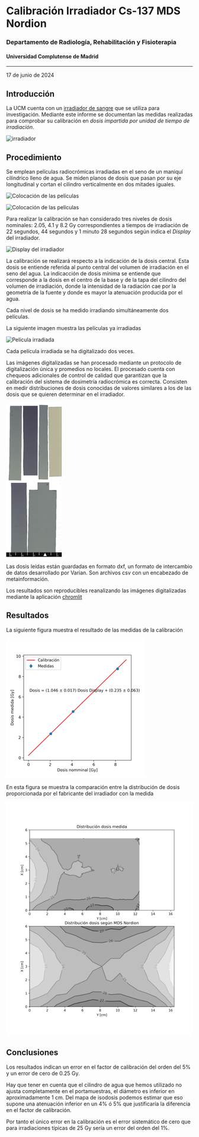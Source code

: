 # Calibración Irradiador Cs-137 MDS Nordion

### Departamento de Radiología, Rehabilitación y Fisioterapia
#### Universidad Complutense de Madrid
------------
17 de junio de 2024
## Introducción

La UCM cuenta con un [irradiador de sangre](http://bpharma-basic.net/Gammacell%20Irradiator.pdf) que se utiliza para investigación. Mediante este informe se documentan las medidas realizadas para comprobar su calibración en *dosis impartida por unidad de tiempo de irradiación*.

![irradiador](../images/IMG_6764.png)

## Procedimiento

Se emplean películas radiocrómicas irradiadas en el seno de un maniquí cilíndrico lleno de agua. 
Se miden planos de dosis que pasan por su eje longitudinal y cortan el cilindro verticalmente en dos mitades iguales.

![Colocación de las películas](../images/IMG_6768.png)

![Colocación de las películas](../images/IMG_6765.png)

Para realizar la calibración se han considerado tres niveles de dosis nominales: 2.05, 4.1 y 8.2 Gy correspondientes a tiempos de irradiación de 22 segundos, 44 segundos y 1 minuto 28 segundos según indica el *Display* del irradiador. 

![Display del irradiador](../images/IMG_6757.png)

La calibración se realizará respecto a la indicación de la dosis central. Esta dosis se entiende referida al punto central del volumen de irradiación en el seno del agua. La indicacción de dosis mínima se entiende que corresponde a la dosis en el centro de la base y de la tapa del cilindro del volumen de irradiación, donde la intensidad de la radiación cae por la geometría de la fuente y donde es mayor la atenuación producida por el agua. 

Cada nivel de dosis se ha medido irradiando simultáneamente dos películas.

La siguiente imagen muestra las películas ya irradiadas

![Película irradiada](../images/IMG_6771.png)

Cada película irradiada se ha digitalizado dos veces.

Las imágenes digitalizadas se han procesado mediante un protocolo de digitalización única y promedios no locales. El procesado cuenta con chequeos adicionales de control de calidad que garantizan que la calibración del sistema de dosimetría radiocrómica es correcta. Consisten en medir distribuciones de dosis conocidas de valores similares a los de las dosis que se quieren determinar en el irradiador.

![Digitalización](../images/I.1.png)

Las dosis leídas están guardadas en formato dxf, un formato de intercambio de datos desarrollado por  Varian. Son archivos csv con un encabezado de metainformación.

Los resultados son reproducibles reanalizando las imágenes digitalizadas mediante la aplicación [chromlit](https://chromlit.streamlit.app)

## Resultados

La siguiente figura muestra el resultado de las medidas de la calibración

![Resultados calibración](../images/Calibracion_r.png)

En esta figura se muestra la comparación entre la distribución de dosis proporcionada por el fabricante del irradiador con la medida

![Distribuciones dosis](../images/DistribucionDosis_r.png)

## Conclusiones

Los resultados indican un error en el factor de calibración del orden del 5% y un error de cero de 0.25 Gy.

Hay que tener en cuenta que el cilindro de agua que hemos utilizado no ajusta completamente en el portamuestras, el diámetro es inferior en aproximadamente 1 cm. Del mapa de isodosis podemos estimar que eso supone una atenuación inferior en un 4% ó 5% que justificaría la diferencia en el factor de calibración. 

Por tanto el único error en la calibración es el error sistemático de cero que para irradiaciones típicas de 25 Gy sería un error del orden del 1%.


